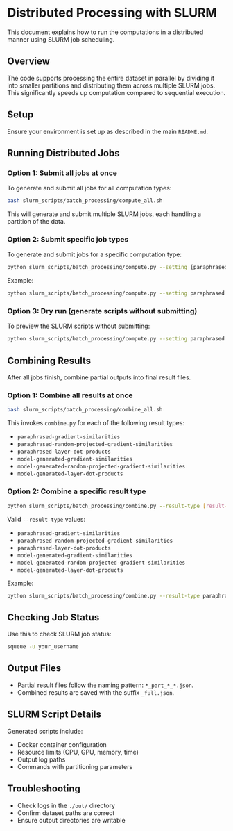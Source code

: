 # Distributed Processing with SLURM

This document explains how to run the computations in a distributed manner using SLURM job scheduling.

## Overview

The code supports processing the entire dataset in parallel by dividing it into smaller partitions and distributing them across multiple SLURM jobs. This significantly speeds up computation compared to sequential execution.

## Setup

Ensure your environment is set up as described in the main `README.md`.

## Running Distributed Jobs

### Option 1: Submit all jobs at once

To generate and submit all jobs for all computation types:

```bash
bash slurm_scripts/batch_processing/compute_all.sh
```

This will generate and submit multiple SLURM jobs, each handling a partition of the data.

### Option 2: Submit specific job types

To generate and submit jobs for a specific computation type:

```bash
python slurm_scripts/batch_processing/compute.py --setting [paraphrased|model-generated] --computation-type [dot-product|gradient-similarity] [--use-random-projection] --num-partitions 10
```

Example:

```bash
python slurm_scripts/batch_processing/compute.py --setting paraphrased --computation-type gradient-similarity --num-partitions 10
```

### Option 3: Dry run (generate scripts without submitting)

To preview the SLURM scripts without submitting:

```bash
python slurm_scripts/batch_processing/compute.py --setting paraphrased --computation-type gradient-similarity --num-partitions 10 --dry-run
```

## Combining Results

After all jobs finish, combine partial outputs into final result files.

### Option 1: Combine all results at once

```bash
bash slurm_scripts/batch_processing/combine_all.sh
```

This invokes `combine.py` for each of the following result types:
- `paraphrased-gradient-similarities`
- `paraphrased-random-projected-gradient-similarities`
- `paraphrased-layer-dot-products`
- `model-generated-gradient-similarities`
- `model-generated-random-projected-gradient-similarities`
- `model-generated-layer-dot-products`

### Option 2: Combine a specific result type

```bash
python slurm_scripts/batch_processing/combine.py --result-type [result-type]
```

Valid `--result-type` values:
- `paraphrased-gradient-similarities`
- `paraphrased-random-projected-gradient-similarities`
- `paraphrased-layer-dot-products`
- `model-generated-gradient-similarities`
- `model-generated-random-projected-gradient-similarities`
- `model-generated-layer-dot-products`

Example:

```bash
python slurm_scripts/batch_processing/combine.py --result-type paraphrased-gradient-similarities
```

## Checking Job Status

Use this to check SLURM job status:

```bash
squeue -u your_username
```

## Output Files

- Partial result files follow the naming pattern: `*_part_*_*.json`.
- Combined results are saved with the suffix `_full.json`.

## SLURM Script Details

Generated scripts include:
- Docker container configuration
- Resource limits (CPU, GPU, memory, time)
- Output log paths
- Commands with partitioning parameters

## Troubleshooting

- Check logs in the `./out/` directory
- Confirm dataset paths are correct
- Ensure output directories are writable